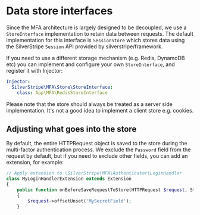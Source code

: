 # Data store interfaces

Since the MFA architecture is largely designed to be decoupled, we use a `StoreInterface` implementation to retain
data between requests. The default implementation for this interface is `SessionStore` which stores data using the
SilverStripe `Session` API provided by silverstripe/framework.

If you need to use a different storage mechanism (e.g. Redis, DynamoDB etc) you can implement and configure your
own `StoreInterface`, and register it with Injector:

```yaml
Injector:
  SilverStripe\MFA\Store\StoreInterface:
    class: App\MFA\RedisStoreInterface
```

Please note that the store should always be treated as a server side implementation. It's not a good idea to implement
a client store e.g. cookies.

## Adjusting what goes into the store

By default, the entire HTTPRequest object is saved to the store during the multi-factor authentication process. We
exclude the `Password` field from the request by default, but if you need to exclude other fields, you can add an
extension, for example:

```php
// Apply extension to \SilverStripe\MFA\Authenticator\LoginHandler
class MyLoginHandlerExtension extends Extension
{
    public function onBeforeSaveRequestToStore(HTTPRequest $request, StoreInterface $store): void
    {
        $request->offsetUnset('MySecretField');
    }
```
